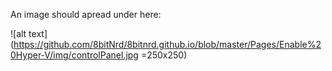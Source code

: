 An image should apread under here:

![alt text](https://github.com/8bitNrd/8bitnrd.github.io/blob/master/Pages/Enable%20Hyper-V/img/controlPanel.jpg =250x250)
